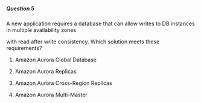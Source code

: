 ##### Question 5

A new application requires a database that can allow writes to DB instances in
multiple availability zones

with read after write consistency. Which solution meets these requirements?

1. Amazon Aurora Global Database

2. Amazon Aurora Replicas

3. Amazon Aurora Cross-Region Replicas

4. Amazon Aurora Multi-Master

